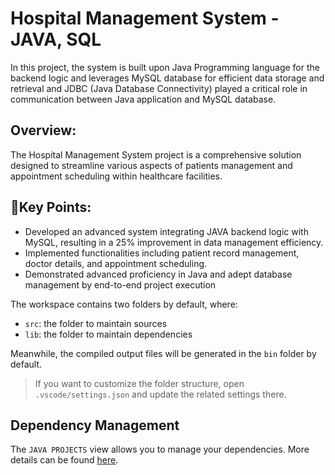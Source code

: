 # Hospital Management System - JAVA, SQL

In this project, the system is built upon Java Programming language for the backend logic and leverages MySQL database for efficient data storage and retrieval and JDBC (Java Database Connectivity) played a critical role in communication between Java application and MySQL database.

## Overview:
The Hospital Management System project is a comprehensive solution designed to streamline various aspects of patients management and appointment scheduling within healthcare facilities.

## 📌Key Points:
- Developed an advanced system integrating JAVA backend logic with MySQL, resulting in a 25% improvement in data management efficiency.
- Implemented functionalities including patient record management, doctor details, and appointment scheduling.
- Demonstrated advanced proficiency in Java and adept database management by end-to-end project execution

The workspace contains two folders by default, where:

- `src`: the folder to maintain sources
- `lib`: the folder to maintain dependencies

Meanwhile, the compiled output files will be generated in the `bin` folder by default.

> If you want to customize the folder structure, open `.vscode/settings.json` and update the related settings there.

## Dependency Management

The `JAVA PROJECTS` view allows you to manage your dependencies. More details can be found [here](https://github.com/microsoft/vscode-java-dependency#manage-dependencies).
